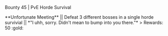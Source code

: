 Bounty 45 \| PvE Horde Survival

\*\*Unfortunate Meeting\*\* \|\| Defeat 3 different bosses in a single
horde survivial \|\| \*\"I uhh, sorry. Didn\'t mean to bump into you
there.\"\* \> Rewards: 50 :gold:
